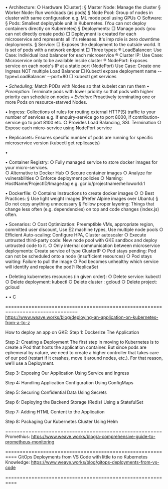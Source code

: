 
• Architecture:
   ○ Hardware (Cluster):
        § Master Node: Manage the cluster
	§ Worker Node: Run workloads (as pods)
  	§ Node Pool: Group of nodes in cluster with same configuration e.g. ML mode pool using GPUs
○ Software:
	§ Pods: Smallest deployable unit in Kubernetes. (You can not deploy containers directly on Kubernetes)
	§ Deployments: 
		□ Manage pods (you can not directly create pods)
		□ Deployment is created for each microservice and represents all it's releases. It's imp role is zero downtime deployments. 
	§ Service: 
		□ Exposes the deployment to the outside world. It is set of pods with a network endpoint
		□ Three types: 
			® LoadBalancer:  Use Case: Individual load balancer for each microservice
			® Cluster IP: Use Case: Microservice only to be available inside cluster
			® NodePort: Exposes service on each node's IP at a static port (NodePort)   Use Case:  Create one Ingress NOT multiple Load Balancer
		□ Kubectl expose deployment name --type=LoadBalancer --port=80
		□ kubectl get services
 
• *Scheduling:* Match PODs with Nodes so that kubelet can run them
• *Preemption:* Terminate pods with lower priority so that pods with higher priority can schedule on nodes
• *Eviction:* Proactively terminating one or more Pods on resource-starved Nodes.
   
• Ingress: Collections of rules for routing external HTTP(S) traffic to your number of services e.g. if enquiry-service go to port 8000, if contribution-service go to port 8100 etc.
	○ Provides Load Balancing, SSL Termination
	○ Expose each micro-service using NodePort service 

• Replicasets: Ensures specific number of pods are running for specific microservice version (kubectl get replicasets)

• 
	 
• Container Registry: 
	○ Fully managed service to store docker images for your micro-services.   
	○ Alternative to Docker Hub
	○ Secure container images
	○ Analyze for vulnerabilities
	○ Enforce deployment policies
	○ Naming: HostName/ProjectID/Image:tag e.g. gcr.io/projectname/helloworld:1 

• Dockerfile:
	○ Contains Instructions to create docker images 
	○ 
	○ Best Practices:
		§ Use light weight images (Prefer Alpine images over Ubantu)
		§ Do not copy anything unnecessary
		§ Follow proper layering: Things that change less often (e.g. dependencies) on top and code changes (index.js) often.
			
	
• Scenarios:
	○ Cost Optimization: Preemptible VMs, appropriate region, committed user discount, Use E2 machine types, Use multiple node pools
	○ Efficient Auto-scaling:  Configure HPA, Cluster autoscaler
	○ Execute untrusted third-party code: New node pool with GKE sandbox and deploy untrusted code to it. 
	○ Only internal communication between microservice deployments: Create service of type ClusterIP
	○ Pod stays pending: Pod can not be scheduled onto a node (insufficient resources)
	○ Pod stays waiting: Failure to pull the image
	○ Pod becomes unhealthy which service will identify and replace the pod?: ReplicaSet   
	
• Deleting kubernetes resources (in given order):
	○ Delete service: kubectl
	○ Delete deployment:  kubectl
	○ Delete cluster : gcloud
	○ Delete project: gcloud 

• 
• C

===============================================================================
https://www.weave.works/blog/deploying-an-application-on-kubernetes-from-a-to-z

How to deploy an app on GKE:
Step 1: Dockerize The Application 

Step 2: Creating a Deployment
	The first step in moving to Kubernetes is to create a Pod that hosts the application container. But since pods are ephemeral by nature, we need to create a higher controller that takes care of our pod (restart if it crashes, move it around nodes, etc.). For that reason, we’ll use a Deployment. 

Step 3: Exposing Our Application Using Service and Ingress
	
Step 4: Handling Application Configuration Using ConfigMaps
	
Step 5: Securing Confidential Data Using Secrets
	
Step 6: Deploying the Backend Storage (Redis) Using a StatefulSet
	
Step 7: Adding HTML Content to the Application
	
Step 8: Packaging Our Kubernetes Cluster Using Helm

======================================================
Promethius: 
https://www.weave.works/blog/a-comprehensive-guide-to-prometheus-monitoring

==========================================================
GitOps Deployments from VS Code with little to no Kubernetes Knowledge:
https://www.weave.works/blog/gitops-deployments-from-vs-code

==========================================================


